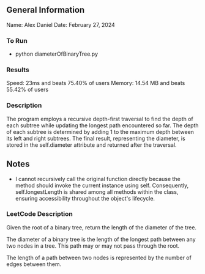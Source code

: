 ## General Information
Name: Alex Daniel
Date: February 27, 2024

### To Run
- python diameterOfBinaryTree.py

### Results
Speed: 23ms and beats 75.40% of users
Memory: 14.54 MB and beats 55.42% of users

### Description
The program  employs a recursive depth-first traversal to find the depth of each subtree while updating the longest path encountered so far. The depth of each subtree is determined by adding 1 to the maximum depth between its left and right subtrees. The final result, representing the diameter, is stored in the self.diameter attribute and returned after the traversal.

## Notes
- I cannot recursively call the original function directly because the method should invoke the current instance using self. Consequently, self.longestLength is shared among all methods within the class, ensuring accessibility throughout the object's lifecycle.

### LeetCode Description
Given the root of a binary tree, return the length of the diameter of the tree.

The diameter of a binary tree is the length of the longest path between any two nodes in a tree. This path may or may not pass through the root.

The length of a path between two nodes is represented by the number of edges between them.
